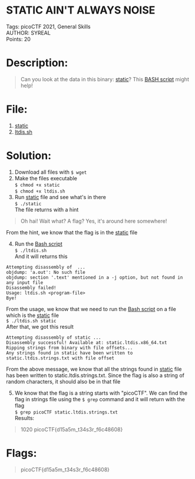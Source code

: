 # STATIC AIN'T ALWAYS NOISE
Tags: picoCTF 2021, General Skills  
AUTHOR: SYREAL  
Points: 20

# Description:
> Can you look at the data in this binary: [static](static)? This [BASH script](ltdis.sh) might help!

# File:
1. [static](static)
2. [ltdis.sh](ltdis.sh)

# Solution:
1. Download all files with `$ wget`
2. Make the files executable  
`$ chmod +x static`  
`$ chmod +x ltdis.sh`
3. Run [static](static) file and see what's in there  
`$ ./static`  
The file returns with a hint  
> Oh hai! Wait what? A flag? Yes, it's around here somewhere!  

From the hint, we know that the flag is in the [static](static) file

4. Run the [Bash script](ltdis.sh)  
`$ ./ltdis.sh`  
And it will returns this
```
Attempting disassembly of  ...
objdump: 'a.out': No such file
objdump: section '.text' mentioned in a -j option, but not found in any input file
Disassembly failed!
Usage: ltdis.sh <program-file>
Bye!
```
From the usage, we know that we need to run the [Bash script](ltdis.sh) on a file which is the [static](static) file  
`$ ./ltdis.sh static`  
After that, we got this result  
```
Attempting disassembly of static ...
Disassembly successful! Available at: static.ltdis.x86_64.txt
Ripping strings from binary with file offsets...
Any strings found in static have been written to static.ltdis.strings.txt with file offset
```
From the above message, we know that all the strings found in [static](static) file has been written to static.ltdis.strings.txt. Since the flag is also a string of random characters, it should also be in that file  

5. We know that the flag is a string starts with "picoCTF". We can find the flag in strings file using the `$ grep` command and it will return with the flag    
`$ grep picoCTF static.ltdis.strings.txt`  
Results:  
> 1020 picoCTF{d15a5m_t34s3r_f6c48608}

# Flags:
> picoCTF{d15a5m_t34s3r_f6c48608}
